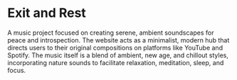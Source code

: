 # Exit and Rest

A music project focused on creating serene, ambient soundscapes for peace and introspection. The website acts as a minimalist, modern hub that directs users to their original compositions on platforms like YouTube and Spotify. The music itself is a blend of ambient, new age, and chillout styles, incorporating nature sounds to facilitate relaxation, meditation, sleep, and focus.
